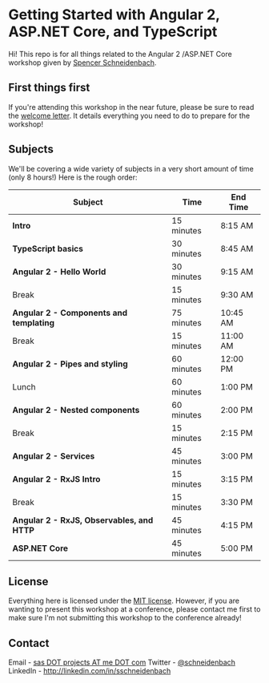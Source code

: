 # Getting Started with Angular 2, ASP.NET Core, and TypeScript


Hi! This repo is for all things related to the Angular 2 /ASP.NET Core workshop given by [Spencer Schneidenbach](http://schneids.net).

## First things first

If you're attending this workshop in the near future, please be sure to read the [welcome letter](welcome.md). It details  everything you need to do to prepare for the workshop!

## Subjects
We'll be covering a wide variety of subjects in a very short amount of time (only 8 hours!)  Here is the rough order:

Subject | Time | End Time
------- | ---- | --------
**Intro** | 15 minutes | 8:15 AM
**TypeScript basics** | 30 minutes | 8:45 AM
**Angular 2 - Hello World** | 30 minutes | 9:15 AM
Break | 15 minutes | 9:30 AM
**Angular 2 - Components and templating** | 75 minutes | 10:45 AM
Break | 15 minutes | 11:00 AM
**Angular 2 - Pipes and styling** | 60 minutes | 12:00 PM 
Lunch | 60 minutes | 1:00 PM
**Angular 2 - Nested components** | 60 minutes | 2:00 PM
Break | 15 minutes | 2:15 PM
**Angular 2 - Services** | 45 minutes | 3:00 PM
**Angular 2 - RxJS Intro** | 15 minutes | 3:15 PM
Break | 15 minutes | 3:30 PM
**Angular 2 - RxJS, Observables, and HTTP** | 45 minutes | 4:15 PM
**ASP.NET Core** | 45 minutes | 5:00 PM

## License

Everything here is licensed under the [MIT license](LICENSE).  However, if you are wanting to present this workshop at a conference, please contact me first to make sure I'm not submitting this workshop to the conference already!

## Contact

Email - [sas DOT projects AT me DOT com](mailto:sas.projects@me.com)
Twitter - [@schneidenbach](http://twitter.com/schneidenbach)
LinkedIn - http://linkedin.com/in/sschneidenbach